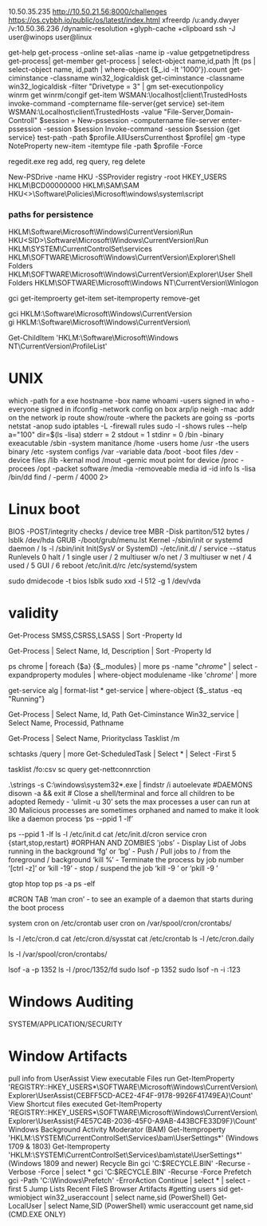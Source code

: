 10.50.35.235
http://10.50.21.56:8000/challenges
https://os.cybbh.io/public/os/latest/index.html
xfreerdp /u:andy.dwyer /v:10.50.36.236 /dynamic-resolution +glyph-cache +clipboard
ssh -J user@winops user@linux


get-help get-process -online
set-alias -name ip -value getpgetnetipdress
get-process| get-member
get-process | select-object name,id,path |ft 
(ps | select-object name, id,path | where-object {$_.id -lt '1000'}).count
get-ciminstance -classname win32_logicaldisk
get-ciminstance -classname win32_logicaldisk -filter "Drivetype = 3" | gm
set-executionpolicy  
winrm get winrm/congif
get-item WSMAN:\localhost|client\TrustedHosts
invoke-command -comptername file-server{get service}
set-item WSMAN:\Localhost\client\TrustedHosts -value "File-Server,Domain-Controll"
$session = New-pssession -computername file-server
enter-pssession -session $session
Invoke-command -session $session {get service}
test-path -path $profile.AllUsersCurrenthost
$profile| gm -type NoteProperty
new-item -itemtype file -path $profile -Force


regedit.exe
reg add, reg query, reg delete

New-PSDrive -name HKU -SSProvider registry -root HKEY_USERS
HKLM\BCD00000000
HKLM\SAM\SAM
HKU\<>\Software\Policies\Microsoft\windows\system\script
### paths for persistence
HKLM\Software\Microsoft\Windows\CurrentVersion\Run
HKU\<SID>\Software\Microsoft\Windows\CurrentVersion\Run
HKLM\SYSTEM\CurrentControlSet\services
HKLM\SOFTWARE\Microsoft\Windows\CurrentVersion\Explorer\Shell Folders
HKLM\SOFTWARE\Microsoft\Windows\CurrentVersion\Explorer\User Shell Folders
HKLM\SOFTWARE\Microsoft\Windows NT\CurrentVersion\Winlogon

gci
get-itemproerty
get-item
set-itemproperty remove-get  

gci HKLM:\Software\Microsoft\Windows\CurrentVersion\
gi HKLM:\Software\Microsoft\Windows\CurrentVersion\

Get-ChildItem 'HKLM:\Software\Microsoft\Windows NT\CurrentVersion\ProfileList'


# UNIX
which -path for a exe 
hostname -box name
whoami -users signed in
who -everyone signed in
ifconfig -network config on box
arp/ip neigh -mac addr on the network
ip route show/route -where the packets are going
ss -ports
netstat -anop 
sudo iptables -L -firewall rules
sudo -l -shows rules
--help 
a="100"
dir=$(ls -lisa)
stderr = 2 
stdout = 1
stdinr = 0
/bin -binary exeacutable
/sbin -system manitance
/home -users home
/usr -the users binary
/etc -system configs
/var -variable data
/boot -boot files
/dev -device files
/lib -kernal mod
/mout -gernic mout point for device
/proc -procees 
/opt -packet software
/media -removeable media 
id -id info 
ls -lisa /bin/dd
find / -perm / 4000 2>


# Linux boot
BIOS -POST/integrity checks / device tree
MBR  -Disk partiton/512 bytes / lsblk /dev/hda
GRUB  -/boot/grub/menu.lst
Kernel  -/sbin/init or systemd daemon / ls -l /sbin/init 
Init(SysV or SystemD) -/etc/init.d/ / service --status
Runlevels 0 halt / 1 single user / 2 multiuser w/o net / 3 multiuser w net / 4 used / 5 GUI / 6 reboot
          /etc/init.d/rc     /etc/systemd/system

sudo dmidecode -t bios
lsblk
sudo xxd -l 512 -g 1 /dev/vda

# validity
Get-Process SMSS,CSRSS,LSASS | Sort -Property Id

Get-Process | Select Name, Id, Description | Sort -Property Id

ps chrome | foreach {$a} {$_.modules} | more
ps -name "*chrome*" | select -expandproperty modules | where-object modulename -like '*chrome*' | more

get-service alg | format-list *
get-service | where-object {$_.status -eq "Running"}

Get-Process | Select Name, Id, Path
Get-Ciminstance Win32_service | Select Name, Processid, Pathname

Get-Process | Select Name, Priorityclass
Tasklist /m


schtasks /query | more
Get-ScheduledTask | Select * | Select -First 5

tasklist /fo:csv
sc query 
get-nettconnrction

.\strings -s C:\windows\system32\*.exe | findstr /i autoelevate
#DAEMONS
disown -a && exit # Close a shell/terminal and force all children to be adopted
Remedy - ‘ulimit -u 30’ sets the max processes a user can run at 30
Malicious processes are sometimes orphaned and named to make it look like a daemon process ‘ps --ppid 1 -lf’

ps --ppid 1 -lf
ls -l /etc/init.d
cat /etc/init.d/cron
service cron {start,stop,restart}
#ORPHAN AND ZOMBIES
'jobs’ - Display List of Jobs running in the background
‘fg’ or ‘bg’ - Push / Pull jobs to / from the foreground / background
‘kill %<job number>’ - Terminate the process by job number
‘[ctrl -z]’ or ‘kill -19’ - stop / suspend the job
‘kill -9 <PID>’ or ‘pkill -9 <process name>’

gtop
htop 
top
ps -a
ps -elf

#CRON TAB 
‘man cron’ - to see an example of a daemon that starts during the boot process

system cron on /etc/crontab
user cron on /var/spool/cron/crontabs/


ls -l /etc/cron.d
cat /etc/cron.d/sysstat
cat /etc/crontab
ls -l /etc/cron.daily

ls -l /var/spool/cron/crontabs/

lsof -a -p 1352
ls -l /proc/1352/fd
sudo lsof -p 1352
sudo lsof -n -i :123

# Windows Auditing
SYSTEM/APPLICATION/SECURITY

# Window Artifacts
pull info from
    UserAssist
          View executable Files run
          Get-ItemProperty 'REGISTRY::HKEY_USERS\*\SOFTWARE\Microsoft\Windows\CurrentVersion\Explorer\UserAssist\{CEBFF5CD-ACE2-4F4F-9178-9926F41749EA}\Count'
          View Shortcut files executed
          Get-ItemProperty 'REGISTRY::HKEY_USERS\*\SOFTWARE\Microsoft\Windows\CurrentVersion\Explorer\UserAssist\{F4E57C4B-2036-45F0-A9AB-443BCFE33D9F}\Count'      
    Windows Background Activity Moderator (BAM)
          Get-Itemproperty 'HKLM:\SYSTEM\CurrentControlSet\Services\bam\UserSettings\*' (Windows 1709 & 1803)
          Get-Itemproperty 'HKLM:\SYSTEM\CurrentControlSet\Services\bam\state\UserSettings\*' (Windows 1809 and newer)
    Recycle Bin
          gci 'C:\$RECYCLE.BIN' -Recurse -Verbose -Force | select *
          gci 'C:\$RECYCLE.BIN' -Recurse -Force
    Prefetch
          gci -Path 'C:\Windows\Prefetch' -ErrorAction Continue | select * | select -first 5
    Jump Lists
    Recent FileS
    Browser Artifacts
#getting users sid
get-wmiobject win32_useraccount | select name,sid (PowerShell)
Get-LocalUser | select Name,SID (PowerShell)
wmic useraccount get name,sid (CMD.EXE ONLY)


